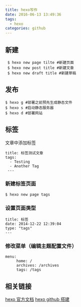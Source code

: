 ```yaml
---
title: hexo写作
date: 2016-06-13 13:49:36
tags:
  - hexo
categories: github
---
```


 ## 新建
 ```
  $ hexo new page tilte #新建页面
  $ hexo new post title #新建文章
  $ hexo new draft title #新建草稿
 ```
 ## 发布
 ```
 $ hexo g #部署之前预先生成静态文件 
 $ hexo s #启动静态服务器
 $ hexo d #部署网站
 ```
 ## 标签
 文章中添加标签
 ```
 title: 标签测试文章
 tags:
   - Testing
   - Another Tag
  ---
 ```
 ### 新建标签页面
 ```
 $ hexo new page tags
 ```
 ### 设置页面类型
 ```
 title: 标签
 date: 2014-12-22 12:39:04
 type: "tags"
 ---
 ```
 ### 修改菜单（编辑主题配置文件）
```
menu:
     home: /
     archives: /archives
     tags: /tags
```
 ## 相关链接
 [hexo 官方文档](https://hexo.io/zh-cn/docs/commands.html)
 [hexo github 搭建](http://kiya.space/2015/11/10/use-Github-Pages-Hexo-duoshuo-to-set-up-a-blog-basic-steps/)
 


